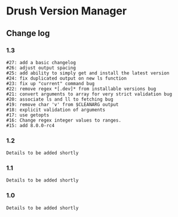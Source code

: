 # Drush Version Manager

## Change log

### 1.3

    #27: add a basic changelog
    #26: adjust output spacing
    #25: add ability to simply get and install the latest version
    #24: fix duplicated output on new ls function
    #23: fix up "current" command bug
    #22: remove regex *[.dev]* from installable versions bug
    #21: convert arguments to array for very strict validation bug
    #20: associate ls and ll to fetching bug
    #19: remove char 'v' from $CLEANARG output
    #18: explicit validation of arguments
    #17: use getopts
    #16: Change regex integer values to ranges.
    #15: add 8.0.0-rc4

### 1.2

    Details to be added shortly

### 1.1

    Details to be added shortly

### 1.0

    Details to be added shortly
